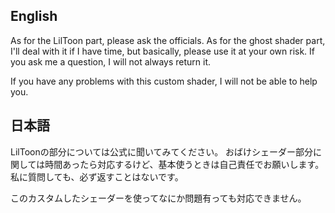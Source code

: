 ## English
As for the LilToon part, please ask the officials.
As for the ghost shader part, I'll deal with it if I have time, but basically, please use it at your own risk.
If you ask me a question, I will not always return it.

If you have any problems with this custom shader, I will not be able to help you.

## 日本語
LilToonの部分については公式に聞いてみてください。
おばけシェーダー部分に関しては時間あったら対応するけど、基本使うときは自己責任でお願いします。
私に質問しても、必ず返すことはないです。

このカスタムしたシェーダーを使ってなにか問題有っても対応できません。
